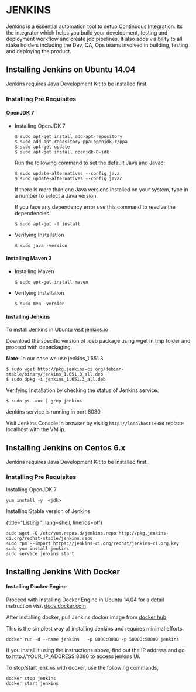 # JENKINS

Jenkins is a essential automation tool to setup Continuous Integration. Its the integrator which helps you build your development,  testing and deployment  workflow and create job pipelines. It also adds visibility to all stake holders including the Dev, QA, Ops teams involved in building, testing and deploying the product.

## Installing Jenkins on Ubuntu 14.04

Jenkins requires Java Development Kit to be installed first.

### Installing Pre Requisites

#### OpenJDK 7

* Installing OpenJDK 7

  ```
  $ sudo apt-get install add-apt-repository
  $ sudo add-apt-repository ppa:openjdk-r/ppa
  $ sudo apt-get update
  $ sudo apt-get install openjdk-8-jdk
  ```

  Run the following command to set the default Java and Javac:

  ```
  $ sudo update-alternatives --config java
  $ sudo update-alternatives --config javac
  ```

  If there is more than one Java versions installed on your system, type in a number to select a Java version.

  If you face any dependency error use this command to resolve the dependencies.

  ```
  $ sudo apt-get -f install
  ```  
* Verifying Installation

  ```
  $ sudo java -version
  ```

#### Installing Maven 3

* Installing Maven

  ```
  $ sudo apt-get install maven
  ```

* Verifying Installation

  ```
  $ sudo mvn -version
  ```

#### Installing Jenkins

To install Jenkins in Ubuntu visit [jenkins.io](http://pkg.jenkins-ci.org/debian-stable/)

Download the specific version of .deb package using wget in tmp folder and proceed with depackaging.

**Note:** In our case we use jenkins_1.651.3

```
$ sudo wget http://pkg.jenkins-ci.org/debian-stable/binary/jenkins_1.651.3_all.deb
$ sudo dpkg -i jenkins_1.651.3_all.deb
```

Verifying Installation by checking the status of Jenkins service.

```
$ sudo ps -aux | grep jenkins
```

Jenkins service is running in port 8080

Visit Jenkins Console in browser by visitig `http://localhost:8080` replace localhost with the VM ip.

## Installing Jenkins on Centos 6.x

Jenkins requires Java Development Kit to be installed first.

### Installing Pre Requisites

Installing OpenJDK 7

```
yum install -y  <jdk>

```

Installing Stable version of Jenkins

{title="Listing ", lang=shell, linenos=off}
~~~~~~~
sudo wget -O /etc/yum.repos.d/jenkins.repo http://pkg.jenkins-ci.org/redhat-stable/jenkins.repo
sudo rpm --import https://jenkins-ci.org/redhat/jenkins-ci.org.key
sudo yum install jenkins
sudo service jenkins start
~~~~~~~

## Installing Jenkins With Docker

#### Installing Docker Engine

Proceed with installing Docker Engine in Ubuntu 14.04 for a detail instruction visit [docs.docker.com](https://docs.docker.com/engine/installation/linux/ubuntulinux/)

After installing docker, pull Jenkins docker image from [docker hub](https://hub.docker.com/_/jenkins/)

This is the simplest way of installing Jenkins and requires minimal efforts.

```
docker run -d --name jenkins   -p 8080:8080 -p 50000:50000 jenkins

```

If you install it using the instructions above, find out the IP address and go to http://YOUR_IP_ADDRESS:8080 to access jenkins UI.


To stop/start jenkins with docker, use the following commands,

```
docker stop jenkins
docker start jenkins
```
